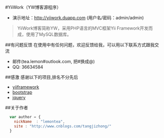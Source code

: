 #YiiWork（YW博客源程序）
* 演示地址：http://yiiwork.duapp.com (用户名/密码：admin/admin)  

> YiiWork博客简称YW，采用PHP语言的MVC框架Yii Framework开发而成，使用了MySQL数据库。

##有问题反馈
在使用中有任何问题，欢迎反馈给我，可以用以下联系方式跟我交流

* 邮件(tea.lemon#outlook.com, 把#换成@)
* QQ: 36634584


##感激
感谢以下的项目,排名不分先后

* [yiiframework](https://github.com/yiisoft/yii) 
* [bootstrap](https://github.com/twbs/bootstrap)
* [jquery](https://github.com/jquery/jquery)

##关于作者

```javascript
  var author = {
    nickName  : "lemontea",
    site : "http://www.cnblogs.com/tangjizhong/"
  }
```
